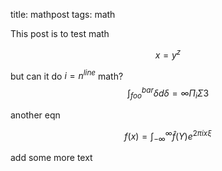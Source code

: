 title: mathpost
tags: math

This post is to test math

$$x = y^z$$

but can it do $i=n^{line}$ math?
$$\int_{foo}^{bar} \delta d\delta = \infty \Pi_i \Sigma 3$$


another eqn

$$f(x) = \int_{-\infty}^{\infty} \hat{f} (\Upsilon) e^{2\pi i x \xi}$$


add some more text
